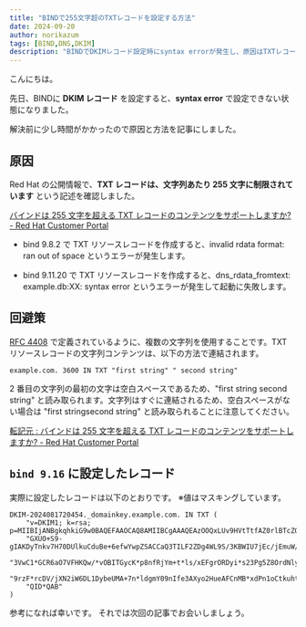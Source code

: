 ```yaml
---
title: "BINDで255文字超のTXTレコードを設定する方法"
date: 2024-09-20
author: norikazum
tags: [BIND,DNS,DKIM]
description: "BINDでDKIMレコード設定時にsyntax errorが発生し、原因はTXTレコードの255文字制限でした。複数文字列に分割して回避しました。"
---
```


こんにちは。

先日、BINDに **DKIM レコード** を設定すると、**syntax error** で設定できない状態になりました。

解決前に少し時間がかかったので原因と方法を記事にしました。

## 原因
Red Hat の公開情報で、**TXT レコードは、文字列あたり 255 文字に制限されています** という記述を確認しました。

[バインドは 255 文字を超える TXT レコードのコンテンツをサポートしますか? - Red Hat Customer Portal](https://access.redhat.com/ja/solutions/7056227)

- bind 9.8.2 で TXT リソースレコードを作成すると、invalid rdata format: ran out of space というエラーが発生します。

- bind 9.11.20 で TXT リソースレコードを作成すると、dns_rdata_fromtext: example.db:XX: syntax error というエラーが発生して起動に失敗します。

## 回避策
[RFC 4408](https://datatracker.ietf.org/doc/html/rfc4408#section-3.1.3) で定義されているように、複数の文字列を使用することです。TXT リソースレコードの文字列コンテンツは、以下の方法で連結されます。

```bash:title=zone&nbsp;string
example.com. 3600 IN TXT "first string" " second string"
```

2 番目の文字列の最初の文字は空白スペースであるため、"first string second string" と読み取られます。文字列はすぐに連結されるため、空白スペースがない場合は "first stringsecond string" と読み取られることに注意してください。

[転記元 : バインドは 255 文字を超える TXT レコードのコンテンツをサポートしますか? - Red Hat Customer Portal](https://access.redhat.com/ja/solutions/7056227)

## `bind 9.16` に設定したレコード
実際に設定したレコードは以下のとおりです。
※値はマスキングしています。


```bash:title=zone&nbsp;string
DKIM-2024081720454._domainkey.example.com. IN TXT (
    "v=DKIM1; k=rsa; p=MIIBIjANBgkqhkiG9w0BAQEFAAOCAQ8AMIIBCgAAAQEAzOOQxLUv9HVtTtfAZ0rlBTcZOYVEiLCVtmVyzU"
    "GXUO+S9-gIAKDyTnkv7H70DUlkuCduBe+6efwYwpZSACCaQ3TILF2ZDg4WL9S/3KBWIU7jEc/jEmuW/Ii0ae+eacyAjAWQRtDZovH"
    "3VwC1*GCR6aO7VFHKQw/*vOBITGycK*p8nfRjYm+t*ls/xEFgrORDyi*s23Pg5Z8OrdNlyon1zmarOtEdwV6c1Cq6GY0CqJ6V8SEf"
    "9rzF*rcDV/jXN2iW6DL1DybeUMA+7n*ldgmY09nIfe3AXyo2HueAFCnMB*xdPn1oCtkuhtFI5Lmk8ybw8MclfX+GL7Bt6KcIyq9df"
    "QID*QAB"
)
```

参考になれば幸いです。
それでは次回の記事でお会いしましょう。
